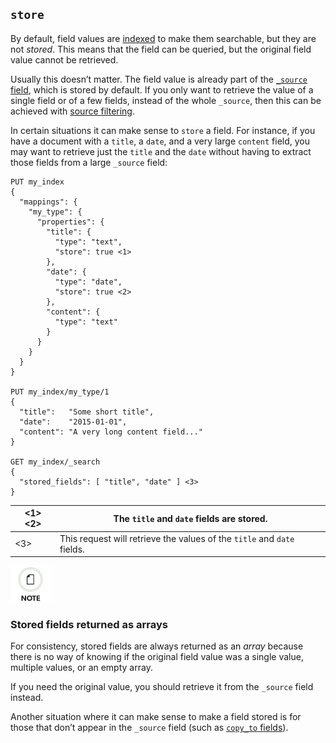 ## `store`

By default, field values are [indexed](mapping-index.html) to make them searchable, but they are not _stored_. This means that the field can be queried, but the original field value cannot be retrieved.

Usually this doesn’t matter. The field value is already part of the [`_source` field](mapping-source-field.html), which is stored by default. If you only want to retrieve the value of a single field or of a few fields, instead of the whole `_source`, then this can be achieved with [source filtering](search-request-source-filtering.html).

In certain situations it can make sense to `store` a field. For instance, if you have a document with a `title`, a `date`, and a very large `content` field, you may want to retrieve just the `title` and the `date` without having to extract those fields from a large `_source` field:
    
    
    PUT my_index
    {
      "mappings": {
        "my_type": {
          "properties": {
            "title": {
              "type": "text",
              "store": true <1>
            },
            "date": {
              "type": "date",
              "store": true <2>
            },
            "content": {
              "type": "text"
            }
          }
        }
      }
    }
    
    PUT my_index/my_type/1
    {
      "title":   "Some short title",
      "date":    "2015-01-01",
      "content": "A very long content field..."
    }
    
    GET my_index/_search
    {
      "stored_fields": [ "title", "date" ] <3>
    }

<1> <2>| The `title` and `date` fields are stored.     
---|---   
 <3>| This request will retrieve the values of the `title` and `date` fields.   
  
![Note](/images/icons/note.png)

### Stored fields returned as arrays

For consistency, stored fields are always returned as an _array_ because there is no way of knowing if the original field value was a single value, multiple values, or an empty array.

If you need the original value, you should retrieve it from the `_source` field instead.

Another situation where it can make sense to make a field stored is for those that don’t appear in the `_source` field (such as [`copy_to` fields](copy-to.html)).
